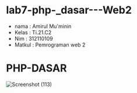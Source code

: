 # lab7-php-_dasar---Web2

- nama   : Amirul Mu'minin
- Kelas  : Ti.21.C2
- Nim    : 312110109
- Matkul : Pemrograman web 2

# PHP-DASAR #

![Screenshot (113)](https://user-images.githubusercontent.com/116171779/227569508-23bbac63-5627-4937-9519-c9d508507590.png)
